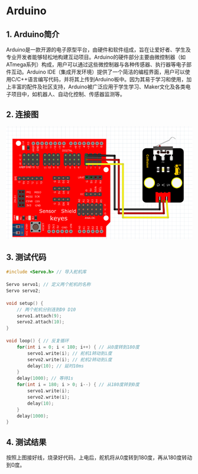 # Arduino


## 1. Arduino简介  

Arduino是一款开源的电子原型平台，由硬件和软件组成，旨在让爱好者、学生及专业开发者能够轻松地构建互动项目。Arduino的硬件部分主要由微控制器（如ATmega系列）构成，用户可以通过这些微控制器与各种传感器、执行器等电子部件互动。Arduino IDE（集成开发环境）提供了一个简洁的编程界面，用户可以使用C/C++语言编写代码，并将其上传到Arduino板中。因为其易于学习和使用，加上丰富的配件及社区支持，Arduino被广泛应用于学生学习、Maker文化及各类电子项目中，如机器人、自动化控制、传感器监测等。  

## 2. 连接图  

![](media/eff5c82377876a3e10b972b46f45f49c.png)  

## 3. 测试代码  

```cpp  
#include <Servo.h> // 导入舵机库  

Servo servo1; // 定义两个舵机的名称  
Servo servo2;  

void setup() {  
    // 两个舵机分别连到D9 D10  
    servo1.attach(9);  
    servo2.attach(10);  
}  

void loop() { // 反复循环  
    for(int i = 0; i < 180; i++) { // 从0度转到180度  
        servo1.write(i); // 舵机1转动到i度  
        servo2.write(i); // 舵机2转动到i度  
        delay(10); // 延时10ms  
    }  
    delay(1000); // 等待1s  
    for(int i = 180; i > 0; i--) { // 从180度转到0度  
        servo1.write(i);  
        servo2.write(i);  
        delay(10);  
    }  
    delay(1000);  
}  
```  

## 4. 测试结果  

按照上图接好线，烧录好代码，上电后，舵机将从0度转到180度，再从180度转动到0度。


